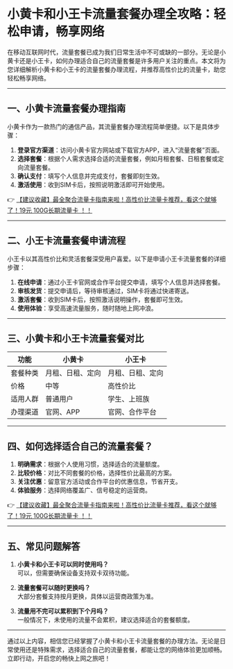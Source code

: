 # 小黄卡和小王卡流量套餐办理全攻略：轻松申请，畅享网络

在移动互联网时代，流量套餐已成为我们日常生活中不可或缺的一部分。无论是小黄卡还是小王卡，如何办理适合自己的流量套餐是许多用户关注的重点。本文将为您详细解析小黄卡和小王卡的流量套餐办理流程，并推荐高性价比的流量卡，助您轻松畅享网络。

---

## 一、小黄卡流量套餐办理指南

小黄卡作为一款热门的通信产品，其流量套餐办理流程简单便捷。以下是具体步骤：

1. **登录官方渠道**：访问小黄卡官方网站或下载官方APP，进入“流量套餐”页面。
2. **选择套餐**：根据个人需求选择合适的流量套餐，例如月租套餐、日租套餐或定向流量套餐。
3. **确认支付**：填写个人信息并完成支付，套餐即刻生效。
4. **激活使用**：收到SIM卡后，按照说明激活即可开始使用。

👉 [【建议收藏】最全聚合流量卡指南来啦！高性价比流量卡推荐，看这个就够了！19元 100G长期流量卡 ！！](https://bit.ly/Liuliangka)

---

## 二、小王卡流量套餐申请流程

小王卡以其高性价比和灵活套餐深受用户喜爱。以下是申请小王卡流量套餐的详细步骤：

1. **在线申请**：通过小王卡官网或合作平台提交申请，填写个人信息并选择套餐。
2. **审核发货**：提交申请后，等待审核通过，SIM卡将通过快递寄送。
3. **激活套餐**：收到SIM卡后，按照激活说明操作，套餐即可生效。
4. **使用体验**：享受高速流量服务，随时随地上网冲浪。

---

## 三、小黄卡和小王卡流量套餐对比

| 功能         | 小黄卡                | 小王卡                |
|--------------|-----------------------|-----------------------|
| 套餐种类     | 月租、日租、定向      | 月租、日租、定向      |
| 价格         | 中等                  | 高性价比              |
| 适用人群     | 普通用户              | 学生、上班族          |
| 办理渠道     | 官网、APP             | 官网、合作平台        |

---

## 四、如何选择适合自己的流量套餐？

1. **明确需求**：根据个人使用习惯，选择适合的流量额度。
2. **比较价格**：对比不同套餐的价格，选择性价比最高的方案。
3. **关注优惠**：留意官方活动或合作平台的优惠信息，节省开支。
4. **体验服务**：选择网络覆盖广、信号稳定的运营商。

👉 [【建议收藏】最全聚合流量卡指南来啦！高性价比流量卡推荐，看这个就够了！19元 100G长期流量卡 ！！](https://bit.ly/Liuliangka)

---

## 五、常见问题解答

1. **小黄卡和小王卡可以同时使用吗？**  
   可以，但需要确保设备支持双卡双待功能。

2. **流量套餐可以随时更换吗？**  
   大部分套餐支持按月更换，具体以运营商政策为准。

3. **流量用不完可以累积到下个月吗？**  
   一般情况下，未使用的流量不会累积，建议选择适合的套餐额度。

---

通过以上内容，相信您已经掌握了小黄卡和小王卡流量套餐的办理方法。无论是日常使用还是特殊需求，选择适合自己的流量套餐，都能让您的网络体验更加顺畅。立即行动，开启您的畅快上网之旅吧！